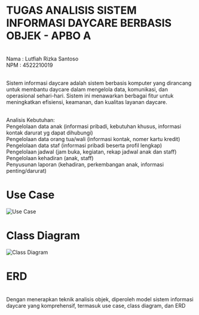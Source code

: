 # TUGAS ANALISIS SISTEM INFORMASI DAYCARE BERBASIS OBJEK - APBO A

<br> Nama : Lutfiah Rizka Santoso
<br> NPM  : 4522210019

<br> Sistem informasi daycare adalah sistem berbasis komputer yang dirancang untuk membantu daycare dalam mengelola data, komunikasi, dan operasional sehari-hari. Sistem ini menawarkan berbagai fitur untuk meningkatkan efisiensi, keamanan, dan kualitas layanan daycare.

<br> Analisis Kebutuhan:
<br> Pengelolaan data anak (informasi pribadi, kebutuhan khusus, informasi kontak darurat yg dapat dihubungi)
<br> Pengelolaan data orang tua/wali (informasi kontak, nomer kartu kredit)
<br> Pengelolaan data staf (informasi pribadi beserta profil lengkap)
<br> Pengelolaan jadwal (jam buka, kegiatan, rekap jadwal anak dan staff)
<br> Pengelolaan kehadiran (anak, staff)
<br> Penyusunan laporan (kehadiran, perkembangan anak, informasi penting/darurat)

# Use Case
![Use Case](https://github.com/disrizka/APBO_SistemDaycare_LutfiahRizka_4522210019/assets/122336989/8ed8007e-e3c0-411d-a0b2-c8aaade3c8f5)

# Class Diagram
![Class Diagram](https://github.com/disrizka/APBO_SistemDaycare_LutfiahRizka_4522210019/assets/122336989/79085e41-c727-4b14-9713-4c2c7ab6aae5)

# ERD

<br> Dengan menerapkan teknik analisis objek, diperoleh model sistem informasi daycare yang komprehensif, termasuk use case, class diagram, dan ERD
